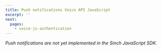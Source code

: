 ```yaml
---
title: Push notifications Voice API JavaScript
excerpt: ''
next:
  pages:
    - voice-js-authentication
---
```

*Push notifications are not yet implemented in the Sinch JavaScript SDK.*


